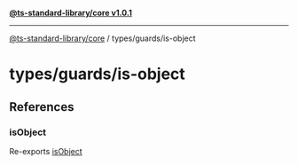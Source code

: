[**@ts-standard-library/core v1.0.1**](../../../README.md)

***

[@ts-standard-library/core](../../../modules.md) / types/guards/is-object

# types/guards/is-object

## References

### isObject

Re-exports [isObject](functions/isObject.md)
